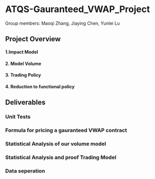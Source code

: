 # ATQS-Gauranteed_VWAP_Project
Group members: Maoqi Zhang, Jiaying Chen, Yunlei Lu


## Project Overview
#### 1.Impact Model
#### 2. Model Volume
#### 3. Trading Policy
#### 4. Reduction to functional policy

## Deliverables
### Unit Tests
### Formula for pricing a gauranteed VWAP contract
### Statistical Analysis of our volume model
### Statistical Analysis and proof Trading Model
### Data seperation 
